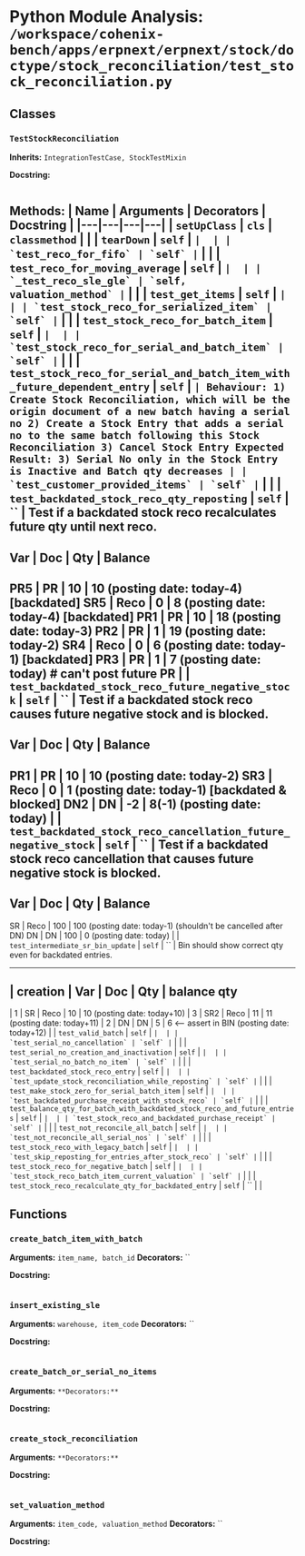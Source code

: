 # Python Module Analysis: `/workspace/cohenix-bench/apps/erpnext/erpnext/stock/doctype/stock_reconciliation/test_stock_reconciliation.py`

## Classes

### `TestStockReconciliation`
**Inherits:** `IntegrationTestCase, StockTestMixin`


**Docstring:**
```

```

**Methods:**
| Name | Arguments | Decorators | Docstring |
|---|---|---|---|
| `setUpClass` | `cls` | `classmethod` |  |
| `tearDown` | `self` | `` |  |
| `test_reco_for_fifo` | `self` | `` |  |
| `test_reco_for_moving_average` | `self` | `` |  |
| `_test_reco_sle_gle` | `self, valuation_method` | `` |  |
| `test_get_items` | `self` | `` |  |
| `test_stock_reco_for_serialized_item` | `self` | `` |  |
| `test_stock_reco_for_batch_item` | `self` | `` |  |
| `test_stock_reco_for_serial_and_batch_item` | `self` | `` |  |
| `test_stock_reco_for_serial_and_batch_item_with_future_dependent_entry` | `self` | `` | Behaviour: 1) Create Stock Reconciliation, which will be the origin document
of a new batch having a serial no
2) Create a Stock Entry that adds a serial no to the same batch following this
Stock Reconciliation
3) Cancel Stock Entry
Expected Result: 3) Serial No only in the Stock Entry is Inactive and Batch qty decreases |
| `test_customer_provided_items` | `self` | `` |  |
| `test_backdated_stock_reco_qty_reposting` | `self` | `` | Test if a backdated stock reco recalculates future qty until next reco.
-------------------------------------------
Var             | Doc   |       Qty     | Balance
-------------------------------------------
PR5     | PR    |   10  |  10   (posting date: today-4) [backdated]
SR5             | Reco  |       0       |       8       (posting date: today-4) [backdated]
PR1             | PR    |       10      |       18      (posting date: today-3)
PR2             | PR    |       1       |       19      (posting date: today-2)
SR4             | Reco  |       0       |       6       (posting date: today-1) [backdated]
PR3             | PR    |       1       |       7       (posting date: today) # can't post future PR |
| `test_backdated_stock_reco_future_negative_stock` | `self` | `` | Test if a backdated stock reco causes future negative stock and is blocked.
-------------------------------------------
Var             | Doc   |       Qty     | Balance
-------------------------------------------
PR1             | PR    |       10      |       10              (posting date: today-2)
SR3             | Reco  |       0       |       1               (posting date: today-1) [backdated & blocked]
DN2             | DN    |       -2      |       8(-1)   (posting date: today) |
| `test_backdated_stock_reco_cancellation_future_negative_stock` | `self` | `` | Test if a backdated stock reco cancellation that causes future negative stock is blocked.
-------------------------------------------
Var | Doc  | Qty | Balance
-------------------------------------------
SR  | Reco | 100 | 100     (posting date: today-1) (shouldn't be cancelled after DN)
DN  | DN   | 100 |   0     (posting date: today) |
| `test_intermediate_sr_bin_update` | `self` | `` | Bin should show correct qty even for backdated entries.

-------------------------------------------
| creation | Var | Doc  | Qty | balance qty
-------------------------------------------
|  1       | SR  | Reco | 10  | 10     (posting date: today+10)
|  3       | SR2 | Reco | 11  | 11     (posting date: today+11)
|  2       | DN  | DN   | 5   | 6 <-- assert in BIN  (posting date: today+12) |
| `test_valid_batch` | `self` | `` |  |
| `test_serial_no_cancellation` | `self` | `` |  |
| `test_serial_no_creation_and_inactivation` | `self` | `` |  |
| `test_serial_no_batch_no_item` | `self` | `` |  |
| `test_backdated_stock_reco_entry` | `self` | `` |  |
| `test_update_stock_reconciliation_while_reposting` | `self` | `` |  |
| `test_make_stock_zero_for_serial_batch_item` | `self` | `` |  |
| `test_backdated_purchase_receipt_with_stock_reco` | `self` | `` |  |
| `test_balance_qty_for_batch_with_backdated_stock_reco_and_future_entries` | `self` | `` |  |
| `test_stock_reco_and_backdated_purchase_receipt` | `self` | `` |  |
| `test_not_reconcile_all_batch` | `self` | `` |  |
| `test_not_reconcile_all_serial_nos` | `self` | `` |  |
| `test_stock_reco_with_legacy_batch` | `self` | `` |  |
| `test_skip_reposting_for_entries_after_stock_reco` | `self` | `` |  |
| `test_stock_reco_for_negative_batch` | `self` | `` |  |
| `test_stock_reco_batch_item_current_valuation` | `self` | `` |  |
| `test_stock_reco_recalculate_qty_for_backdated_entry` | `self` | `` |  |





## Functions

### `create_batch_item_with_batch`
**Arguments:** `item_name, batch_id`
**Decorators:** ``

**Docstring:**
```

```
### `insert_existing_sle`
**Arguments:** `warehouse, item_code`
**Decorators:** ``

**Docstring:**
```

```
### `create_batch_or_serial_no_items`
**Arguments:** ``
**Decorators:** ``

**Docstring:**
```

```
### `create_stock_reconciliation`
**Arguments:** ``
**Decorators:** ``

**Docstring:**
```

```
### `set_valuation_method`
**Arguments:** `item_code, valuation_method`
**Decorators:** ``

**Docstring:**
```

```

